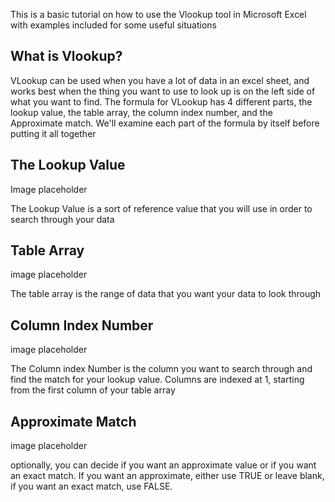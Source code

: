 This is a basic tutorial on how to use the Vlookup tool in Microsoft Excel with examples included for some useful situations

## What is Vlookup?
VLookup can be used when you have a lot of data in an excel sheet, and works best when the thing you want to use to look up is on the left side of what you want to find. 
The formula for VLookup has 4 different parts, the lookup value, the table array, the column index number, and the Approximate match.
We'll examine each part of the formula by itself before putting it all together

## The Lookup Value
Image placeholder

The Lookup Value is a sort of reference value that you will use in order to search through your data

## Table Array
image placeholder

The table array is the range of data that you want your data to look through

## Column Index Number
image placeholder

The Column index Number is the column you want to search through and find the match for your lookup value. Columns are indexed at 1, starting from the first column of your table array

## Approximate Match
image placeholder

optionally, you can decide if you want an approximate value or if you want an exact match. If you want an approximate, either use TRUE or leave blank, if you want an exact match, use FALSE.
